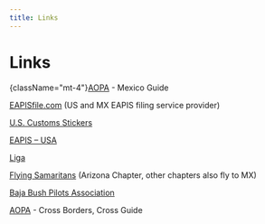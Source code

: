```yaml
---
title: Links
---
```

# Links

{className="mt-4"}[AOPA](http://www.aopa.org/Flight-Planning/Mexico) - Mexico Guide

[EAPISfile.com](https://www.eapisfile.com) (US and MX EAPIS filing service provider)

[U.S. Customs Stickers](https://dtops.cbp.dhs.gov)

[EAPIS – USA](https://eapis.cbp.dhs.gov)

[Liga](https://www.ligainternational.org/web/Liga/default.asp)

[Flying Samaritans](http://www.flyingsamaritans.com)  (Arizona Chapter, other chapters also fly to MX)

[Baja Bush Pilots Association](http://www.bajabushpilots.com)

[AOPA](https://www.aopa.org/-/media/files/aopa/home/go-flying/cross-border-flying_v8.pdf) - Cross Borders, Cross Guide
